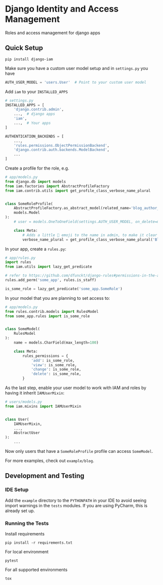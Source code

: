 # Django Identity and Access Management

Roles and access management for django apps

## Quick Setup

```shell
pip install django-iam
```

Make sure you have a custom user model setup and in `settings.py` you have

```python
AUTH_USER_MODEL = 'users.User'  # Point to your custom user model
```

Add `iam` to your `INSTALLED_APPS`

```python
# settings.py
INSTALLED_APPS = [
    'django.contrib.admin',
    ...,  # django apps
    'iam',
    ...,  # Your apps
]

AUTHENTICATION_BACKENDS = [
    ...,
    'rules.permissions.ObjectPermissionBackend',
    'django.contrib.auth.backends.ModelBackend',
    ...
]
```

Create a profile for the role, e.g.

```python
# app/models.py
from django.db import models
from iam.factories import AbstractProfileFactory
from iam.contrib.utils import get_profile_class_verbose_name_plural


class SomeRoleProfile(
    AbstractProfileFactory.as_abstract_model(related_name='blog_author_profile'),
    models.Model
):
    # user = models.OneToOneField(settings.AUTH_USER_MODEL, on_delete=models.PROTECT)  # comes from AbstractProfileFactory

    class Meta:
        # Adds a little 👤 emoji to the name in admin, to make it clear this is a profile model
        verbose_name_plural = get_profile_class_verbose_name_plural('BlogAdminProfile')
```

In your app, create a `rules.py`:

```python
# app/rules.py
import rules
from iam.utils import lazy_get_predicate

# refer to https://github.com/dfunckt/django-rules#permissions-in-the-admin for why this is here
rules.add_perm('some_app', rules.is_staff)

is_some_role = lazy_get_predicate('some_app.SomeRole')
```

In your model that you are planning to set access to:

```python
# app/models.py
from rules.contrib.models import RulesModel
from some_app.rules import is_some_role


class SomeModel(
    RulesModel
):
    name = models.CharField(max_length=100)

    class Meta:
        rules_permissions = {
            'add': is_some_role,
            'view': is_some_role,
            'change': is_some_role,
            'delete': is_some_role,
        }
```

As the last step, enable your user model to work with IAM and roles by having it inherit `IAMUserMixin`:

```python
# users/models.py
from iam.mixins import IAMUserMixin


class User(
    IAMUserMixin,
    ...,
    AbstractUser
):
    ...
```

Now only users that have a `SomeRoleProfile` profile can access `SomeModel`.

For more examples, check out `example/blog`.

## Development and Testing

### IDE Setup

Add the `example` directory to the `PYTHONPATH` in your IDE to avoid seeing import warnings in the `tests` modules. If
you are using PyCharm, this is already set up.

### Running the Tests

Install requirements

```
pip install -r requirements.txt
```

For local environment

```
pytest
```

For all supported environments

```
tox
```
